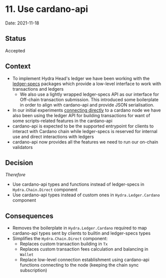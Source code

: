 # 11. Use cardano-api

Date: 2021-11-18

## Status

Accepted

## Context

* To implement Hydra Head's ledger we have been working with the [ledger-specs](https://github.com/input-output-hk/cardano-ledger-specs) packages which provide a low-level interface to work with transactions and ledgers
  * We also use a lightly wrapped ledger-specs API as our interface for Off-chain transaction submission. This introduced some boilerplate in order to align with cardano-api and provide JSON serialisation.
* In our initial experiments [connecting directly](./0010-use-direct-chain.md) to a cardano node we have also been using the ledger API for building transactions for want of some scripts-related features in the cardano-api
* cardano-api is expected to be the supported entrypoint for clients to interact with Cardano chain while ledger-specs is reserved for internal use and direct interactions with ledgers
* cardano-api now provides all the features we need to run our on-chain validators

## Decision

_Therefore_

* Use cardano-api types and functions instead of ledger-specs in `Hydra.Chain.Direct` component
* Use cardano-api types instead of custom ones in `Hydra.Ledger.Cardano` component

## Consequences

* Removes the boilerplate in `Hydra.Ledger.Cardano` required to map cardano-api types sent by clients to builtin and ledger-specs types
* Simplifies the  `Hydra.Chain.Direct` component:
  * Replaces custom transaction building in `Tx`
  * Replaces custom transaction fees calculation and balancing in `Wallet`
  * Replace low-level connection establishment using cardano-api functions connecting to the node (keeping the chain sync subscription)
